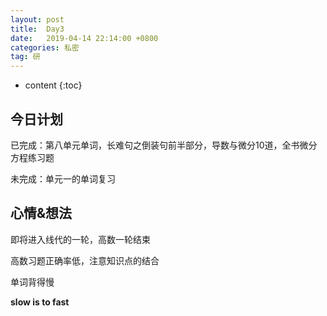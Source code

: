 ```yaml
---
layout: post
title:  Day3
date:   2019-04-14 22:14:00 +0800
categories: 私密
tag: 研
---
```


* content
{:toc}


今日计划
--------------------------


已完成：第八单元单词，长难句之倒装句前半部分，导数与微分10道，全书微分方程练习题


未完成：单元一的单词复习


心情&想法
----------------------------


即将进入线代的一轮，高数一轮结束


高数习题正确率低，注意知识点的结合


单词背得慢





**slow is to fast**
